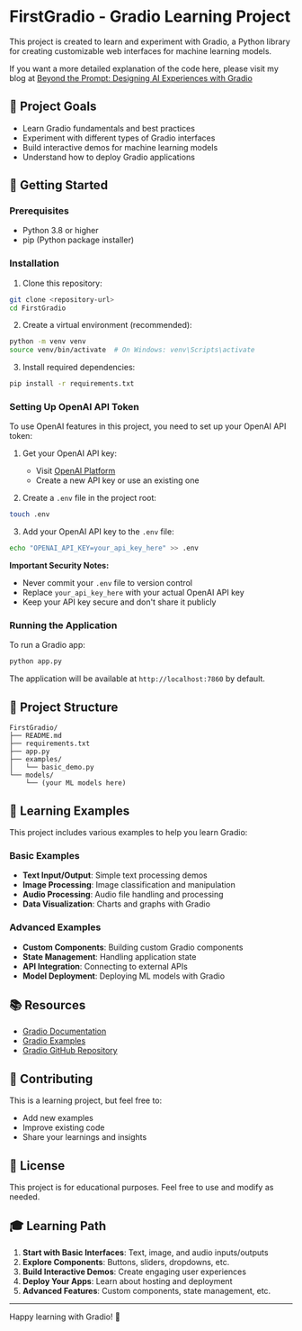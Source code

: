 # FirstGradio - Gradio Learning Project

This project is created to learn and experiment with Gradio, a Python library for creating customizable web interfaces for machine learning models.

If you want a more detailed explanation of the code here, please visit my blog at [Beyond the Prompt: Designing AI Experiences with Gradio](https://www.qubibrain.ai/blog/first_gradio)

## 🎯 Project Goals

- Learn Gradio fundamentals and best practices
- Experiment with different types of Gradio interfaces
- Build interactive demos for machine learning models
- Understand how to deploy Gradio applications

## 🚀 Getting Started

### Prerequisites

- Python 3.8 or higher
- pip (Python package installer)

### Installation

1. Clone this repository:
```bash
git clone <repository-url>
cd FirstGradio
```

2. Create a virtual environment (recommended):
```bash
python -m venv venv
source venv/bin/activate  # On Windows: venv\Scripts\activate
```

3. Install required dependencies:
```bash
pip install -r requirements.txt
```

### Setting Up OpenAI API Token

To use OpenAI features in this project, you need to set up your OpenAI API token:

1. Get your OpenAI API key:
   - Visit [OpenAI Platform](https://platform.openai.com/api-keys)
   - Create a new API key or use an existing one

2. Create a `.env` file in the project root:
```bash
touch .env
```

3. Add your OpenAI API key to the `.env` file:
```bash
echo "OPENAI_API_KEY=your_api_key_here" >> .env
```

**Important Security Notes:**
- Never commit your `.env` file to version control
- Replace `your_api_key_here` with your actual OpenAI API key
- Keep your API key secure and don't share it publicly

### Running the Application

To run a Gradio app:
```bash
python app.py
```

The application will be available at `http://localhost:7860` by default.

## 📁 Project Structure

```
FirstGradio/
├── README.md
├── requirements.txt
├── app.py
├── examples/
│   └── basic_demo.py
└── models/
    └── (your ML models here)
```

## 🧪 Learning Examples

This project includes various examples to help you learn Gradio:

### Basic Examples
- **Text Input/Output**: Simple text processing demos
- **Image Processing**: Image classification and manipulation
- **Audio Processing**: Audio file handling and processing
- **Data Visualization**: Charts and graphs with Gradio

### Advanced Examples
- **Custom Components**: Building custom Gradio components
- **State Management**: Handling application state
- **API Integration**: Connecting to external APIs
- **Model Deployment**: Deploying ML models with Gradio

## 📚 Resources

- [Gradio Documentation](https://gradio.app/docs/)
- [Gradio Examples](https://gradio.app/gallery)
- [Gradio GitHub Repository](https://github.com/gradio-app/gradio)

## 🤝 Contributing

This is a learning project, but feel free to:
- Add new examples
- Improve existing code
- Share your learnings and insights

## 📝 License

This project is for educational purposes. Feel free to use and modify as needed.

## 🎓 Learning Path

1. **Start with Basic Interfaces**: Text, image, and audio inputs/outputs
2. **Explore Components**: Buttons, sliders, dropdowns, etc.
3. **Build Interactive Demos**: Create engaging user experiences
4. **Deploy Your Apps**: Learn about hosting and deployment
5. **Advanced Features**: Custom components, state management, etc.

---

Happy learning with Gradio! 🎉 